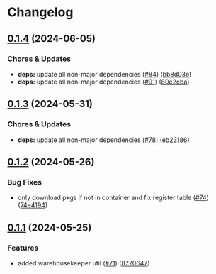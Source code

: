 # Changelog

## [0.1.4](https://github.com/miracum/util-images/compare/warehousekeeper-v0.1.3...warehousekeeper-v0.1.4) (2024-06-05)


### Chores & Updates

* **deps:** update all non-major dependencies ([#84](https://github.com/miracum/util-images/issues/84)) ([bb8d03e](https://github.com/miracum/util-images/commit/bb8d03e9af80291eed381d141f55a2fba0184980))
* **deps:** update all non-major dependencies ([#91](https://github.com/miracum/util-images/issues/91)) ([80e2cba](https://github.com/miracum/util-images/commit/80e2cba4e9b7f8d2f5a332611eb9ccf417f333c3))

## [0.1.3](https://github.com/miracum/util-images/compare/warehousekeeper-v0.1.2...warehousekeeper-v0.1.3) (2024-05-31)


### Chores & Updates

* **deps:** update all non-major dependencies ([#78](https://github.com/miracum/util-images/issues/78)) ([eb23186](https://github.com/miracum/util-images/commit/eb23186d5b577a7d6974646a1cf65ba9489dd7d7))

## [0.1.2](https://github.com/miracum/util-images/compare/warehousekeeper-v0.1.1...warehousekeeper-v0.1.2) (2024-05-26)


### Bug Fixes

* only download pkgs if not in container and fix register table ([#74](https://github.com/miracum/util-images/issues/74)) ([74e4194](https://github.com/miracum/util-images/commit/74e4194b44ab819968d73a103276c6e0483b230d))

## [0.1.1](https://github.com/miracum/util-images/compare/warehousekeeper-v0.1.0...warehousekeeper-v0.1.1) (2024-05-25)


### Features

* added warehousekeeper util ([#71](https://github.com/miracum/util-images/issues/71)) ([8770647](https://github.com/miracum/util-images/commit/877064714a9c7ffe2d5c8c0d057c98e9bfeb8603))
